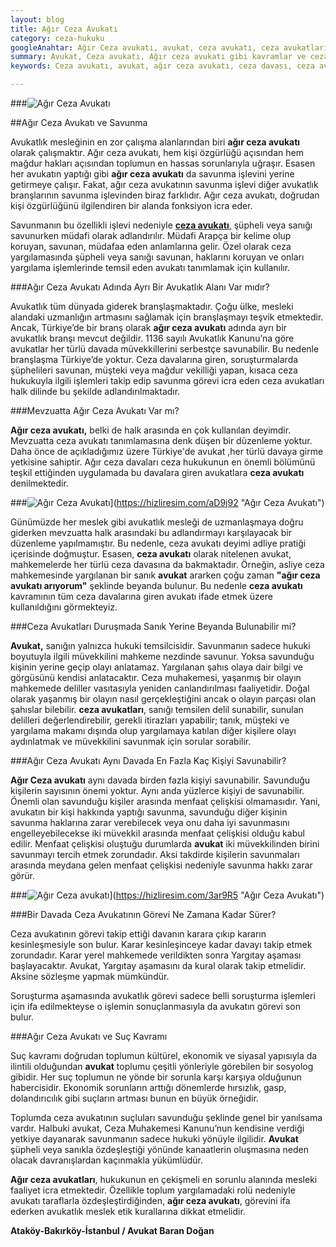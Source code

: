 ```yaml
---
layout: blog
title: Ağır Ceza Avukatı
category: ceza-hukuku
googleAnahtar: Ağır Ceza avukatı, avukat, ceza avukatı, ceza avukatları, ağır ceza avukatları, ceza avukatı istanbul, istanbul avukat, bakırköy avukat, ataköy avukat
summary: Avukat, Ceza avukatı, Ağır ceza avukatı gibi kavramlar ve ceza avukatlarının savunma işlevi birkaç soruyla özetlenmiştir.
keywords: Ceza avukatı, avukat, ağır ceza avukatı, ceza davası, ceza avukatı arıyorum istanbul, istanbul avukat, bakırköy avukat, ataköy avukat

---
```


###![Ağır Ceza Avukatı](https://camo.githubusercontent.com/84f7c716f82f119b4f5c8f4746caa9131cf144ad/687474703a2f2f692e68697a6c69726573696d2e636f6d2f3945454e4f5a2e6a7067 "Ağır Ceza Avukatı")

##Ağır Ceza  Avukatı ve Savunma


Avukatlık mesleğinin en zor çalışma alanlarından biri **ağır ceza avukatı** olarak çalışmaktır. Ağır ceza avukatı, hem kişi özgürlüğü açısından hem mağdur hakları açısından toplumun en hassas sorunlarıyla uğraşır. Esasen her avukatın yaptığı gibi **ağır ceza avukatı** da savunma işlevini yerine getirmeye çalışır. Fakat, ağır ceza avukatının savunma işlevi diğer avukatlık branşlarının savunma işlevinden biraz farklıdır. Ağır ceza avukatı, doğrudan kişi özgürlüğünü ilgilendiren bir alanda fonksiyon icra eder.

Savunmanın bu özellikli işlevi nedeniyle [**ceza avukatı**,](http://barandogan.av.tr/blog/ceza-hukuku/ceza-avukatinin-islevi.html) şüpheli veya sanığı savunurken müdafi olarak adlandırılır. Müdafi Arapça bir kelime olup koruyan, savunan, müdafaa eden anlamlarına gelir. Özel olarak ceza yargılamasında şüpheli veya sanığı savunan, haklarını koruyan ve onları yargılama işlemlerinde temsil eden avukatı tanımlamak için kullanılır.



###Ağır Ceza Avukatı Adında Ayrı Bir Avukatlık Alanı Var mıdır?

Avukatlık tüm dünyada giderek branşlaşmaktadır. Çoğu ülke, mesleki alandaki uzmanlığın artmasını sağlamak için branşlaşmayı teşvik etmektedir. Ancak, Türkiye’de bir branş olarak **ağır ceza avukatı** adında ayrı bir avukatlık branşı mevcut değildir. 1136 sayılı Avukatlık Kanunu’na göre avukatlar her türlü davada müvekkillerini serbestçe savunabilir. Bu nedenle branşlaşma Türkiye’de yoktur. Ceza davalarına giren, soruşturmalarda şüphelileri savunan, müşteki veya mağdur vekilliği yapan, kısaca ceza hukukuyla ilgili işlemleri takip edip savunma görevi icra eden ceza avukatları halk dilinde bu şekilde adlandırılmaktadır. 

###Mevzuatta Ağır Ceza Avukatı Var mı?

**Ağır ceza avukatı,** belki de halk arasında en çok kullanılan deyimdir. Mevzuatta ceza avukatı tanımlamasına denk düşen bir düzenleme yoktur. Daha önce de açıkladığımız üzere Türkiye'de avukat ,her türlü davaya girme yetkisine sahiptir. Ağır ceza davaları ceza hukukunun en önemli bölümünü teşkil ettiğinden uygulamada bu davalara giren avukatlara **ceza avukatı** denilmektedir. 

###![Ağır Ceza Avukatı](http://i.hizliresim.com/aD9j92.jpg)](https://hizliresim.com/aD9j92 "Ağır Ceza Avukatı")

Günümüzde her meslek gibi avukatlık mesleği de uzmanlaşmaya doğru giderken mevzuatta halk arasındaki bu adlandırmayı karşılayacak bir düzenleme yapılmamıştır. Bu nedenle, ceza avukatı deyimi adliye pratiği içerisinde doğmuştur. Esasen, **ceza avukatı** olarak nitelenen avukat, mahkemelerde her türlü ceza davasına da bakmaktadır. Örneğin, asliye ceza mahkemesinde yargılanan bir sanık **avukat** ararken çoğu zaman **"ağır ceza avukatı arıyorum"** şeklinde beyanda bulunur. Bu nedenle **ceza avukatı** kavramının tüm ceza davalarına giren avukatı ifade etmek üzere kullanıldığını görmekteyiz.



###Ceza Avukatları Duruşmada Sanık Yerine Beyanda Bulunabilir mi?


**Avukat,** sanığın yalnızca hukuki temsilcisidir. Savunmanın sadece hukuki boyutuyla ilgili müvekkilini mahkeme nezdinde savunur. Yoksa savunduğu kişinin yerine geçip olayı anlatamaz. Yargılanan şahıs olaya dair bilgi ve görgüsünü kendisi anlatacaktır. Ceza muhakemesi, yaşanmış bir olayın mahkemede deliller vasıtasıyla yeniden canlandırılması faaliyetidir. Doğal olarak yaşanmış bir olayın nasıl gerçekleştiğini ancak o olayın parçası olan şahıslar bilebilir. **ceza avukatları**, sanığı temsilen delil sunabilir, sunulan delilleri değerlendirebilir, gerekli itirazları yapabilir; tanık, müşteki ve yargılama makamı dışında olup yargılamaya katılan diğer kişilere olayı aydınlatmak ve müvekkilini savunmak için sorular sorabilir.



###Ağır Ceza Avukatı Aynı Davada En Fazla Kaç Kişiyi Savunabilir?


**Ağır Ceza avukatı** aynı davada birden fazla kişiyi savunabilir. Savunduğu kişilerin sayısının önemi yoktur. Aynı anda yüzlerce kişiyi de savunabilir. Önemli olan savunduğu kişiler arasında menfaat çelişkisi olmamasıdır. Yani, avukatın bir kişi hakkında yaptığı savunma, savunduğu diğer kişinin savunma haklarına zarar verebilecek veya onu daha iyi savunmasını engelleyebilecekse iki müvekkil arasında menfaat çelişkisi olduğu kabul edilir. Menfaat çelişkisi oluştuğu durumlarda **avukat** iki müvekkilinden birini savunmayı tercih etmek zorundadır. Aksi takdirde kişilerin savunmaları arasında meydana gelen menfaat çelişkisi nedeniyle savunma hakkı zarar görür.


###![Ağır Ceza avukatı](http://i.hizliresim.com/3ar9R5.jpg)](https://hizliresim.com/3ar9R5 "Ağır Ceza Avukatı")


###Bir Davada Ceza Avukatının Görevi Ne Zamana Kadar Sürer?


Ceza avukatının görevi takip ettiği davanın karara çıkıp kararın kesinleşmesiyle son bulur. Karar kesinleşinceye kadar davayı takip etmek zorundadır. Karar yerel mahkemede verildikten sonra Yargıtay aşaması başlayacaktır. Avukat, Yargıtay aşamasını da kural olarak takip etmelidir. Aksine sözleşme yapmak mümkündür.

Soruşturma aşamasında avukatlık görevi sadece belli soruşturma işlemleri için ifa edilmekteyse o işlemin sonuçlanmasıyla da avukatın görevi son bulur.


###Ağır Ceza Avukatı ve Suç Kavramı


Suç kavramı doğrudan toplumun kültürel, ekonomik ve siyasal yapısıyla da ilintili olduğundan **avukat** toplumu çeşitli yönleriyle görebilen bir sosyolog gibidir. Her suç toplumun ne yönde bir sorunla karşı karşıya olduğunun habercisidir. Ekonomik sorunların arttığı dönemlerde hırsızlık, gasp, dolandırıcılık gibi suçların artması bunun en büyük örneğidir.

Toplumda ceza avukatının suçluları savunduğu şeklinde genel bir yanılsama vardır. Halbuki avukat, Ceza Muhakemesi Kanunu’nun kendisine verdiği yetkiye dayanarak savunmanın sadece hukuki yönüyle ilgilidir. **Avukat** şüpheli veya sanıkla özdeşleştiği yönünde kanaatlerin oluşmasına neden olacak davranışlardan kaçınmakla yükümlüdür. 

**Ağır ceza avukatları**, hukukunun en çekişmeli en sorunlu alanında mesleki faaliyet icra etmektedir. Özellikle toplum yargılamadaki rolü nedeniyle avukatı taraflarla özdeşleştirdiğinden, **ağır ceza avukatı**, görevini ifa ederken avukatlık meslek etik kurallarına dikkat etmelidir. 

**Ataköy-Bakırköy-İstanbul / Avukat Baran Doğan**
